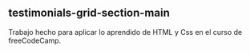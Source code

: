 ## testimonials-grid-section-main

Trabajo hecho para aplicar lo aprendido de HTML y Css en el curso de freeCodeCamp.

